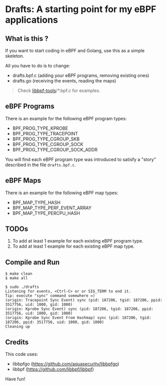 # Drafts: A starting point for my eBPF applications

## What is this ?

If you want to start coding in eBPF and Golang, use this as a simple skeleton.

All you have to do is to change:

- drafts.bpf.c (adding your eBPF programs, removing existing ones)
- drafts.go (receiving the events, reading the maps)

> Check [libbpf-tools]/*.bpf.c for examples.

## eBPF Programs

There is an example for the following eBPF program types:

- BPF_PROG_TYPE_KPROBE
- BPF_PROG_TYPE_TRACEPOINT
- BPF_PROG_TYPE_CGROUP_SKB
- BPF_PROG_TYPE_CGROUP_SOCK
- BPF_PROG_TYPE_CGROUP_SOCK_ADDR

You will find each eBPF program type was introduced to satisfy a "story"
described in the file `drafts.bpf.c`.

## eBPF Maps

There is an example for the following eBPF map types:

- BPF_MAP_TYPE_HASH
- BPF_MAP_TYPE_PERF_EVENT_ARRAY
- BPF_MAP_TYPE_PERCPU_HASH

## TODOs

1. To add at least 1 example for each existing eBPF program type.
1. To add at least 1 example for each existing eBPF map type.

## Compile and Run

```
$ make clean
$ make all

$ sudo ./drafts
Listening for events, <Ctrl-C> or or SIG_TERM to end it.
Tip: execute "sync" command somewhere =)
(origin: Tracepoint Sync Event) sync (pid: 187206, tgid: 187206, ppid: 3517756, uid: 1000, gid: 1000)
(origin: Kprobe Sync Event) sync (pid: 187206, tgid: 187206, ppid: 3517756, uid: 1000, gid: 1000)
(origin: Kprobe Sync Event From Hashmap) sync (pid: 187206, tgid: 187206, ppid: 3517756, uid: 1000, gid: 1000)
Cleaning up
```

## Credits

This code uses:

- libbpfgo (https://github.com/aquasecurity/libbpfgo)
- libbpf (https://github.com/libbpf/libbpf)

Have fun!

[tracee]: https://github.com/aquasecurity/tracee
[libbpf-tools]: https://github.com/iovisor/bcc/tree/master/libbpf-tools
